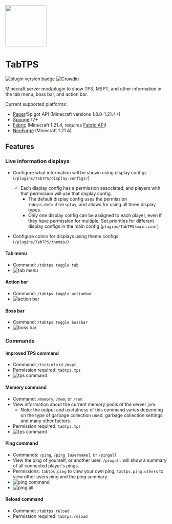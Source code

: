 <img src="https://i.imgur.com/gtxPU4S.png" width="128">

# TabTPS
![plugin version badge](https://img.shields.io/github/v/release/jmanpenilla/TabTPS?color=blue&label=version&style=plastic) [![Crowdin](https://badges.crowdin.net/tabtps/localized.svg)](https://crowdin.com/project/tabtps)

Minecraft server mod/plugin to show TPS, MSPT, and other information in the tab menu, boss bar, and action bar.

Current supported platforms:
- [Paper](https://papermc.io)/Spigot API (Minecraft versions 1.8.8-1.21.4+)
- [Sponge](https://spongepowered.org) 12+
- [Fabric](https://fabricmc.net/) (Minecraft 1.21.4, requires [Fabric API](https://modrinth.com/mod/fabric-api))
- [NeoForge](https://neoforged.net/) (Minecraft 1.21.4)

## Features

### Live information displays

- Configure what information will be shown using display configs (`/plugins/TabTPS/display-configs/`)
  - Each display config has a permission associated, and players with that permission will use that display config.
    - The default display config uses the permission `tabtps.defaultdisplay`, and allows for using all three display types.
    - Only one display config can be assigned to each player, even if they have permission for multiple. Set priorities for different display configs in the main config (`plugins/TabTPS/main.conf`)
    
- Configure colors for displays using theme configs (`/plugins/TabTPS/themes/`)

#### Tab menu
* Command: ``/tabtps toggle tab``
* ![tab menu](https://i.imgur.com/93NmuUA.png)

#### Action bar
* Command: ``/tabtps toggle actionbar``
* ![action bar](https://i.imgur.com/aMzzNRR.png)

#### Boss bar
 * Command: ``/tabtps toggle bossbar``
 * ![boss bar](https://i.postimg.cc/xCJnGYfb/bossbar.png)

### Commands

#### Improved TPS command
* Command: ``/tickinfo`` or ``/mspt``
* Permission required: ``tabtps.tps``
* ![tps command](https://i.imgur.com/d87Z80z.png)

#### Memory command
* Command: ``/memory``, `/mem`, or ``/ram``
* View information about the current memory pools of the server jvm.
  * Note: the output and usefulness of this command varies depending on the type of garbage collection used, garbage collection settings, and many other factors.
* Permission required: ``tabtps.tps``
* ![tps command](https://i.imgur.com/eYeUNMc.png)

#### Ping command
* Commands: ``/ping``, `/ping [username]`, or ``/pingall``
* View the ping of yourself, or another user. ``/pingall`` will show a summary of all connected player's pings.
* Permissions: ``tabtps.ping`` to view your own ping, ``tabtps.ping.others`` to view other users ping and the ping summary.
* ![ping command](https://i.imgur.com/0agY7lB.png)
* ![ping all](https://i.imgur.com/t1lBt2b.png)

#### Reload command
* Command: ``/tabtps reload``
* Permission required: ``tabtps.reload``
